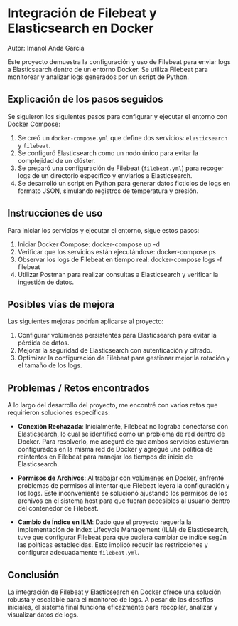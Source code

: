 # Integración de Filebeat y Elasticsearch en Docker

Autor: Imanol Anda Garcia

Este proyecto demuestra la configuración y uso de Filebeat para enviar logs a Elasticsearch dentro de un entorno Docker. Se utiliza Filebeat para monitorear y analizar logs generados por un script de Python.

## Explicación de los pasos seguidos

Se siguieron los siguientes pasos para configurar y ejecutar el entorno con Docker Compose:

1. Se creó un `docker-compose.yml` que define dos servicios: `elasticsearch` y `filebeat`.
2. Se configuró Elasticsearch como un nodo único para evitar la complejidad de un clúster.
3. Se preparó una configuración de Filebeat (`filebeat.yml`) para recoger logs de un directorio específico y enviarlos a Elasticsearch.
4. Se desarrolló un script en Python para generar datos ficticios de logs en formato JSON, simulando registros de temperatura y presión.

## Instrucciones de uso

Para iniciar los servicios y ejecutar el entorno, sigue estos pasos:

1. Iniciar Docker Compose:
   docker-compose up -d
2. Verificar que los servicios están ejecutándose:
   docker-compose ps
3. Observar los logs de Filebeat en tiempo real:
   docker-compose logs -f filebeat
4. Utilizar Postman para realizar consultas a Elasticsearch y verificar la ingestión de datos.

## Posibles vías de mejora

Las siguientes mejoras podrían aplicarse al proyecto:

1. Configurar volúmenes persistentes para Elasticsearch para evitar la pérdida de datos.
2. Mejorar la seguridad de Elasticsearch con autenticación y cifrado.
3. Optimizar la configuración de Filebeat para gestionar mejor la rotación y el tamaño de los logs.

## Problemas / Retos encontrados

A lo largo del desarrollo del proyecto, me encontré con varios retos que requirieron soluciones específicas:

- **Conexión Rechazada**: Inicialmente, Filebeat no lograba conectarse con Elasticsearch, lo cual se identificó como un problema de red dentro de Docker. Para resolverlo, me aseguré de que ambos servicios estuvieran configurados en la misma red de Docker y agregué una política de reintentos en Filebeat para manejar los tiempos de inicio de Elasticsearch.

- **Permisos de Archivos**: Al trabajar con volúmenes en Docker, enfrenté problemas de permisos al intentar que Filebeat leyera la configuración y los logs. Este inconveniente se solucionó ajustando los permisos de los archivos en el sistema host para que fueran accesibles al usuario dentro del contenedor de Filebeat.

- **Cambio de Índice en ILM**: Dado que el proyecto requería la implementación de Index Lifecycle Management (ILM) de Elasticsearch, tuve que configurar Filebeat para que pudiera cambiar de índice según las políticas establecidas. Esto implicó reducir las restricciones y configurar adecuadamente `filebeat.yml`.

## Conclusión
La integración de Filebeat y Elasticsearch en Docker ofrece una solución robusta y escalable para el monitoreo de logs. A pesar de los desafíos iniciales, el sistema final funciona eficazmente para recopilar, analizar y visualizar datos de logs.
